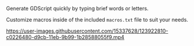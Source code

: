 Generate GDScript quickly by typing brief words or letters.

Customize macros inside of the included ``macros.txt`` file to suit your needs.

https://user-images.githubusercontent.com/15337628/123922810-c0226480-d9cb-11eb-9b99-1b28588055f9.mp4
